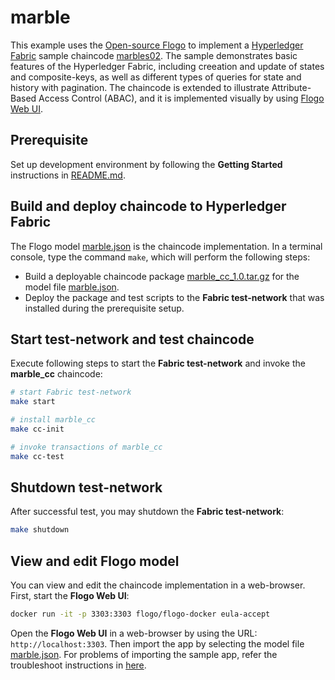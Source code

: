 # marble

This example uses the [Open-source Flogo](http://www.flogo.io/) to implement a [Hyperledger Fabric](https://www.hyperledger.org/projects/fabric) sample chaincode [marbles02](https://github.com/hyperledger/fabric-samples/tree/master/chaincode/marbles02/go). The sample demonstrates basic features of the Hyperledger Fabric, including creeation and update of states and composite-keys, as well as different types of queries for state and history with pagination. The chaincode is extended to illustrate Attribute-Based Access Control (ABAC), and it is implemented visually by using [Flogo Web UI](https://github.com/project-flogo/flogo-web).

## Prerequisite

Set up development environment by following the **Getting Started** instructions in [README.md](../../README.md).

## Build and deploy chaincode to Hyperledger Fabric

The Flogo model [marble.json](./marble.json) is the chaincode implementation. In a terminal console, type the command `make`, which will perform the following steps:

- Build a deployable chaincode package [marble_cc_1.0.tar.gz](./marble_cc_1.0.tar.gz) for the model file [marble.json](marble.json).
- Deploy the package and test scripts to the **Fabric test-network** that was installed during the prerequisite setup.

## Start test-network and test chaincode

Execute following steps to start the **Fabric test-network** and invoke the **marble_cc** chaincode:

```bash
# start Fabric test-network
make start

# install marble_cc
make cc-init

# invoke transactions of marble_cc
make cc-test
```

## Shutdown test-network

After successful test, you may shutdown the **Fabric test-network**:

```bash
make shutdown
```

## View and edit Flogo model

You can view and edit the chaincode implementation in a web-browser. First, start the **Flogo Web UI**:

```bash
docker run -it -p 3303:3303 flogo/flogo-docker eula-accept
```

Open the **Flogo Web UI** in a web-browser by using the URL: `http://localhost:3303`. Then import the app by selecting the model file [marble.json](./marble.json). For problems of importing the sample app, refer the troubleshoot instructions in [here](../../README.md).
